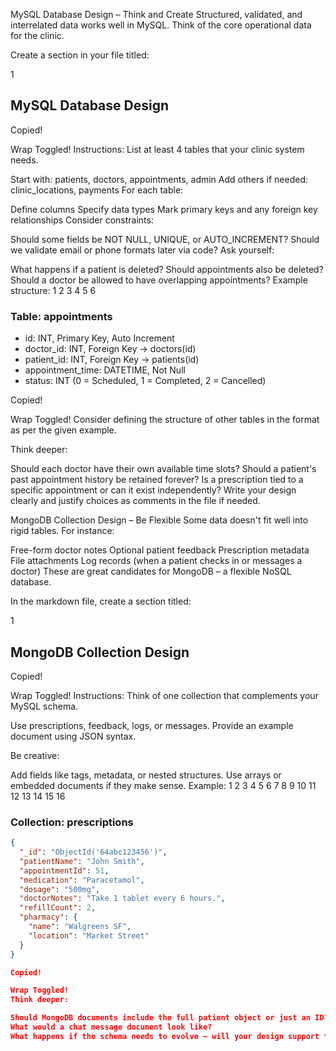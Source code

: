 MySQL Database Design – Think and Create
Structured, validated, and interrelated data works well in MySQL. Think of the core operational data for the clinic.

Create a section in your file titled:

1
## MySQL Database Design

Copied!

Wrap Toggled!
Instructions:
List at least 4 tables that your clinic system needs.

Start with: patients, doctors, appointments, admin
Add others if needed: clinic_locations, payments
For each table:

Define columns
Specify data types
Mark primary keys and any foreign key relationships
Consider constraints:

Should some fields be NOT NULL, UNIQUE, or AUTO_INCREMENT?
Should we validate email or phone formats later via code?
Ask yourself:

What happens if a patient is deleted? Should appointments also be deleted?
Should a doctor be allowed to have overlapping appointments?
Example structure:
1
2
3
4
5
6
### Table: appointments
- id: INT, Primary Key, Auto Increment
- doctor_id: INT, Foreign Key → doctors(id)
- patient_id: INT, Foreign Key → patients(id)
- appointment_time: DATETIME, Not Null
- status: INT (0 = Scheduled, 1 = Completed, 2 = Cancelled)

Copied!

Wrap Toggled!
Consider defining the structure of other tables in the format as per the given example.

Think deeper:

Should each doctor have their own available time slots?
Should a patient's past appointment history be retained forever?
Is a prescription tied to a specific appointment or can it exist independently?
Write your design clearly and justify choices as comments in the file if needed.

MongoDB Collection Design – Be Flexible
Some data doesn't fit well into rigid tables. For instance:

Free-form doctor notes
Optional patient feedback
Prescription metadata
File attachments
Log records (when a patient checks in or messages a doctor)
These are great candidates for MongoDB – a flexible NoSQL database.

In the markdown file, create a section titled:

1
## MongoDB Collection Design

Copied!

Wrap Toggled!
Instructions:
Think of one collection that complements your MySQL schema.

Use prescriptions, feedback, logs, or messages.
Provide an example document using JSON syntax.

Be creative:

Add fields like tags, metadata, or nested structures.
Use arrays or embedded documents if they make sense.
Example:
1
2
3
4
5
6
7
8
9
10
11
12
13
14
15
16
### Collection: prescriptions
```json
{
  "_id": "ObjectId('64abc123456')",
  "patientName": "John Smith",
  "appointmentId": 51,
  "medication": "Paracetamol",
  "dosage": "500mg",
  "doctorNotes": "Take 1 tablet every 6 hours.",
  "refillCount": 2,
  "pharmacy": {
    "name": "Walgreens SF",
    "location": "Market Street"
  }
}

Copied!

Wrap Toggled!
Think deeper:

Should MongoDB documents include the full patient object or just an ID?
What would a chat message document look like?
What happens if the schema needs to evolve – will your design support that?
